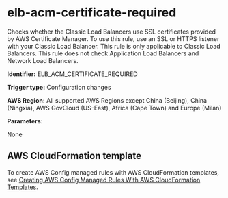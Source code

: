# elb\-acm\-certificate\-required<a name="elb-acm-certificate-required"></a>

Checks whether the Classic Load Balancers use SSL certificates provided by AWS Certificate Manager\. To use this rule, use an SSL or HTTPS listener with your Classic Load Balancer\. This rule is only applicable to Classic Load Balancers\. This rule does not check Application Load Balancers and Network Load Balancers\.

**Identifier:** ELB\_ACM\_CERTIFICATE\_REQUIRED

**Trigger type:** Configuration changes

**AWS Region:** All supported AWS Regions except China \(Beijing\), China \(Ningxia\), AWS GovCloud \(US\-East\), Africa \(Cape Town\) and Europe \(Milan\)

**Parameters:**

 None   


## AWS CloudFormation template<a name="w24aac11c29c17d173c15"></a>

To create AWS Config managed rules with AWS CloudFormation templates, see [Creating AWS Config Managed Rules With AWS CloudFormation Templates](aws-config-managed-rules-cloudformation-templates.md)\.